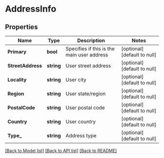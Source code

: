 # AddressInfo

## Properties
Name | Type | Description | Notes
------------ | ------------- | ------------- | -------------
**Primary** | **bool** | Specifies if this is the main user address | [optional] [default to null]
**StreetAddress** | **string** | User street address | [optional] [default to null]
**Locality** | **string** | User city | [optional] [default to null]
**Region** | **string** | User state/region | [optional] [default to null]
**PostalCode** | **string** | User postal code | [optional] [default to null]
**Country** | **string** | User country | [optional] [default to null]
**Type_** | **string** | Address type | [optional] [default to null]

[[Back to Model list]](../README.md#documentation-for-models) [[Back to API list]](../README.md#documentation-for-api-endpoints) [[Back to README]](../README.md)


